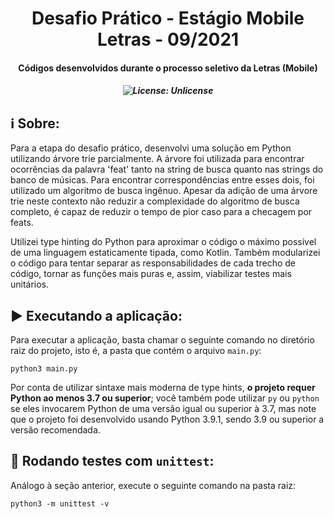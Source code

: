 <h1 align="center">
  Desafio Prático - Estágio Mobile Letras - 09/2021</a>
</h1>

<h4 align="center"> Códigos desenvolvidos durante o processo seletivo da Letras (Mobile) </h4>

<h5 align="center">

![License: Unlicense](https://img.shields.io/badge/License-Unlicense-White.svg)

</h5>

## ℹ Sobre:

Para a etapa do desafio prático, desenvolvi uma solução em Python utilizando árvore trie parcialmente.
A árvore foi utilizada para encontrar ocorrências da palavra 'feat' tanto na string de busca quanto nas strings do banco de músicas. Para encontrar correspondências entre esses dois, foi utilizado um algoritmo de busca ingênuo. Apesar da adição de uma árvore trie neste contexto não reduzir a complexidade do algoritmo de busca completo, é capaz de reduzir o tempo de pior caso para a checagem por feats.

Utilizei type hinting do Python para aproximar o código o máximo possível de uma linguagem estaticamente tipada, como Kotlin. Também modularizei o código para tentar separar as responsabilidades de cada trecho de código, tornar as funções mais puras e, assim, viabilizar testes mais unitários.


## ▶️ Executando a aplicação:

Para executar a aplicação, basta chamar o seguinte comando no diretório raiz do projeto, isto é, a pasta que contém o arquivo `main.py`:

```python3 main.py```

Por conta de utilizar sintaxe mais moderna de type hints, **o projeto requer Python ao menos 3.7 ou superior**; você também pode utilizar `py` ou `python` se eles invocarem Python de uma versão igual ou superior à 3.7, mas note que o projeto foi desenvolvido usando Python 3.9.1, sendo 3.9 ou superior a versão recomendada.

## 🧪 Rodando testes com `unittest`:
Análogo à seção anterior, execute o seguinte comando na pasta raiz:

```python3 -m unittest -v```
